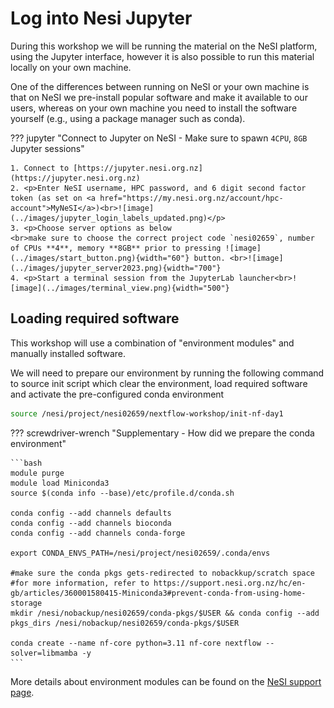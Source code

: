# Log into Nesi Jupyter

During this workshop we will be running the material on the NeSI platform, using the Jupyter interface, however it is also possible to run this material locally on your own machine.

One of the differences between running on NeSI or your own machine is that on NeSI we pre-install popular software and make it available to our users, whereas on your own machine you need to install the software yourself (e.g., using a package manager such as conda).

??? jupyter "Connect to Jupyter on NeSI - Make sure to spawn `4CPU`, `8GB` Jupyter sessions"

    1. Connect to [https://jupyter.nesi.org.nz](https://jupyter.nesi.org.nz)
    2. <p>Enter NeSI username, HPC password, and 6 digit second factor token (as set on <a href="https://my.nesi.org.nz/account/hpc-account">MyNeSI</a>)<br>![image](../images/jupyter_login_labels_updated.png)</p>
    3. <p>Choose server options as below
    <br>make sure to choose the correct project code `nesi02659`, number of CPUs **4**, memory **8GB** prior to pressing ![image](../images/start_button.png){width="60"} button. <br>![image](../images/jupyter_server2023.png){width="700"}
    4. <p>Start a terminal session from the JupyterLab launcher<br>![image](../images/terminal_view.png){width="500"}

## Loading required software

This workshop will use a combination of "environment modules" and manually installed software.

We will need to prepare our environment by running the following command to source init script which clear the environment, load required software and activate the pre-configured conda environment

```bash
source /nesi/project/nesi02659/nextflow-workshop/init-nf-day1
```

??? screwdriver-wrench "Supplementary - How did we prepare the conda environment"


    ```bash
    module purge
    module load Miniconda3
    source $(conda info --base)/etc/profile.d/conda.sh

    conda config --add channels defaults
    conda config --add channels bioconda
    conda config --add channels conda-forge

    export CONDA_ENVS_PATH=/nesi/project/nesi02659/.conda/envs

    #make sure the conda pkgs gets-redirected to nobackkup/scratch space
    #for more information, refer to https://support.nesi.org.nz/hc/en-gb/articles/360001580415-Miniconda3#prevent-conda-from-using-home-storage
    mkdir /nesi/nobackup/nesi02659/conda-pkgs/$USER && conda config --add pkgs_dirs /nesi/nobackup/nesi02659/conda-pkgs/$USER
     
    conda create --name nf-core python=3.11 nf-core nextflow --solver=libmamba -y
    ```

More details about environment modules can be found on the [NeSI support page](https://support.nesi.org.nz/hc/en-gb/articles/360000360576-Finding-Software).
